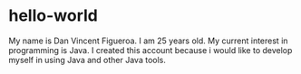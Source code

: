 # hello-world

My name is Dan Vincent Figueroa. I am 25 years old. My current interest in programming is Java.
I created this account because i would like to develop myself in using Java and other Java tools.
